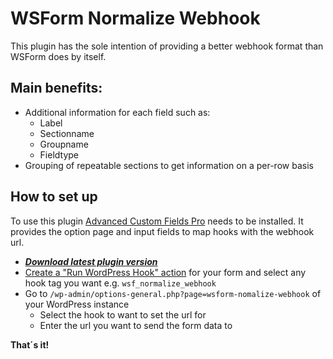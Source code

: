 
# WSForm Normalize Webhook
This plugin has the sole intention of providing a better webhook format than WSForm does by itself.

## Main benefits:
* Additional information for each field such as:
    * Label
    * Sectionname
    * Groupname
    * Fieldtype
* Grouping of repeatable sections to get information on a per-row basis

## How to set up
To use this plugin [Advanced Custom Fields Pro](https://www.advancedcustomfields.com/pro/) needs to be installed. It provides the option page and input fields to map
hooks with the webhook url.

 - _**[Download latest plugin version](https://github.com/JUVOJustin/wsform-normalize-webhook/releases/latest/download/wsform-normalize-webhook.zip)**_
 - [Create a "Run WordPress Hook" action](https://wsform.com/knowledgebase/run-wordpress-hook/) for
   your form and select any hook tag you want e.g. `wsf_normalize_webhook`
 - Go to `/wp-admin/options-general.php?page=wsform-nomalize-webhook` of your WordPress instance
	 - Select the hook to want to set the url for
	 - Enter the url you want to send the form data to

**That´s it!**

